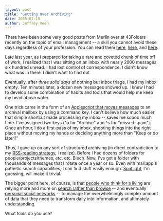 ```yaml
---
layout: post
title: "Getting Over Archiving"
date: 2005-02-18
author: Jeffrey Veen
---
```

There have been some very good posts from Merlin over at 43Folders recently on the topic of email management -- a skill you cannot avoid these days regardless of your profession. You can read them <a href="http://www.43folders.com/2005/02/five_fast_email.html">here</a>, <a href="http://groups-beta.google.com/group/43Folders/msg/fae758c871189d6d">here</a>, and <a href="http://www.43folders.com/2005/02/quick_tips_on_p.html">here</a>.

Late last year, as I prepared for taking a rare and coveted chunk of time off of work, I realized that I was sitting on an inbox with nearly 2000 messages, six hundred unread. I had lost control of correspondence. I didn't know what was in there. I didn't want to find out.

Eventually, after <em>three solid days</em> of nothing but inbox triage, I had my inbox empty. Ten minutes later, a dozen new messages showed up. I knew I had to develop some combination of habits and tools that would help me keep my head above water.

One trick came in the form of an <a href="http://www.aaronsw.com/weblog/001054">Applescript that moves messages</a> to an archival mailbox by using a command key. I can't believe how much easier that simple shortcut made processing my inbox -- saves me soooo much time. I've assigned two keys (^a for "Archive" and ^s for "missed spam"). Once an hour, I do a first-pass of my inbox, shooting things into the right place without moving my hands or deciding anything more than "Keep or do later?"

Thus, I gave up on any sort of structured archiving (in direct contradiction to my <a href="http://www.veen.com/jeff/archives/000657.html">RSS-reading strategy</a>, I realize). Before I had dozens of folders for people/projects/themes, etc. etc. Blech. Now, I've got a folder with thousands of messages that I rotate once a year or so. Even with mail.app's pathetic search capabilities, I can find stuff easily enough. <a href="http://www.apple.com/macosx/tiger/spotlight.html">Spotlight</a>, I'm guessing, will make it trivial.

The bigger point here, of course, is that <a href="http://en.wikipedia.org/wiki/Knowledge_worker">people who think for a living</a> are relying more and more on <a href="http://sippey.typepad.com/filtered/2005/02/a_couple_of_mon.html">search rather than browse</a> -- and eventually <a href="http://atomiq.org/archives/2004/11/personal_information_architecture.html">personal social networks</a> -- to manage the overwhelmingly complex amount of data that they need to transform daily into information, and ultimately understanding.

What tools do you use?
